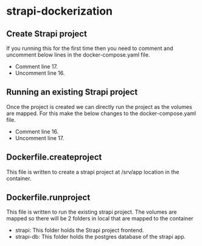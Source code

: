 # strapi-dockerization

## Create Strapi project

If you running this for the first time then you need to comment and uncomment below lines in the docker-compose.yaml file.
- Comment line 17.
- Uncomment line 16.

## Running an existing Strapi project

Once the project is created we can directly run the project as the volumes are mapped. For this make the below changes to the docker-compose.yaml file.
- Comment line 16.
- Uncomment line 17.

## Dockerfile.createproject

This file is written to create a strapi project at /srv/app location in the container.

## Dockerfile.runproject

This file is written to run the existing strapi project. The volumes are mapped so there will be 2 folders in local that are mapped to the container
- strapi: This folder holds the Strapi project frontend.
- strapi-db: This folder holds the postgres database of the strapi app.
